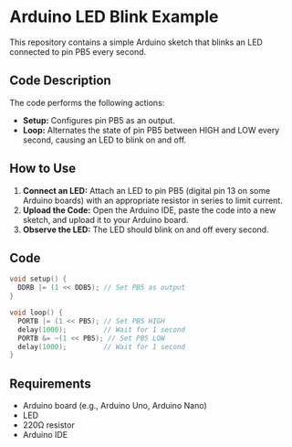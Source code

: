 # Arduino LED Blink Example

This repository contains a simple Arduino sketch that blinks an LED connected to pin PB5 every second.

## Code Description

The code performs the following actions:
- **Setup:** Configures pin PB5 as an output.
- **Loop:** Alternates the state of pin PB5 between HIGH and LOW every second, causing an LED to blink on and off.

## How to Use

1. **Connect an LED:** Attach an LED to pin PB5 (digital pin 13 on some Arduino boards) with an appropriate resistor in series to limit current.
2. **Upload the Code:** Open the Arduino IDE, paste the code into a new sketch, and upload it to your Arduino board.
3. **Observe the LED:** The LED should blink on and off every second.

## Code

```cpp
void setup() {
  DDRB |= (1 << DDB5); // Set PB5 as output
}

void loop() {
  PORTB |= (1 << PB5); // Set PB5 HIGH
  delay(1000);         // Wait for 1 second
  PORTB &= ~(1 << PB5); // Set PB5 LOW
  delay(1000);         // Wait for 1 second
}
```

## Requirements

- Arduino board (e.g., Arduino Uno, Arduino Nano)
- LED
- 220Ω resistor
- Arduino IDE
